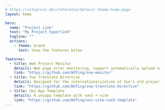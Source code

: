 ```yaml
---
# https://vitepress.dev/reference/default-theme-home-page
layout: home

hero:
  name: "Project Link"
  text: "My Project hyperlink"
  tagline: ""
  actions:
    - theme: brand
      text: View the features below

features:
  - title: Web Project Monitor
    details: Web page error monitoring, support automatically upload sourcemap files to the background when build, automatically generate log files
    link: "https://github.com/WCPing/vue-monitor"
  - title: Vue Translate Directive
    details: Designed for the internationalization of Vue's old projects
    link: "https://github.com/WCPing/vue-translate-directive"
  - title: Uni-App Template
    details: A uniapp template with vue3 + vite
    link: "https://github.com/WCPing/uni-vite-vue3-template"
---
```


